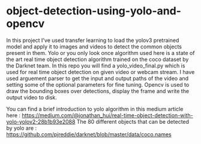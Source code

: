# object-detection-using-yolo-and-opencv

   In this project I've used transfer learning to load the yolov3 pretrained model and apply it to images and videos to detect the common objects present in them. Yolo or you only look once algorithm used  here is a state of the art real time object detection algorithm trained on the coco dataset by the Darknet team. In this repo you will find a yolo_video_final.py which is used for real time object detection on given video or webcam stream. I have used arguement parser to get the input and output paths of the video and setting some of the optional parameters for fine tuning. Opencv is used to draw the bounding boxes over detections, display the frame and write the output video to disk.
	 
	 
You can find a brief introduction to yolo algorithm in this medium article here : https://medium.com/@jonathan_hui/real-time-object-detection-with-yolo-yolov2-28b1b93e2088
The 80 different objects that can be detected by yolo are : https://github.com/pjreddie/darknet/blob/master/data/coco.names
